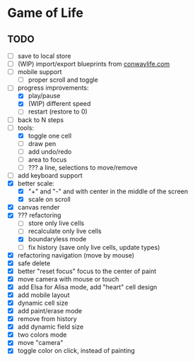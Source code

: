 # Game of Life

## TODO
- [ ] save to local store
- [ ] (WIP) import/export blueprints from [conwaylife.com](https://conwaylife.com/ref/lexicon/zip/nbeluchenko/lexr_m.htm)
- [ ] mobile support
  - [ ] proper scroll and toggle 
- [ ] progress improvements:
  - [x] play/pause
  - [x] (WIP) different speed
  - [ ] restart (restore to 0)
- [ ] back to N steps
- [ ] tools:
  - [x] toggle one cell
  - [ ] draw pen
  - [ ] add undo/redo
  - [ ] area to focus
  - [ ] ??? a line, selections to move/remove
- [ ] add keyboard support
- [x] better scale:
  - [x] "+" and "-" and with center in the middle of the screen
  - [x] scale on scroll
- [x] canvas render
- [x] ??? refactoring
  - [ ] store only live cells
  - [ ] recalculate only live cells
  - [x] boundaryless mode
  - [ ] fix history (save only live cells, update types)
- [x] refactoring navigation (move by mouse)
- [x] safe delete
- [x] better "reset focus" focus to the center of paint
- [x] move camera with mouse or touch
- [x] add Elsa for Alisa mode, add "heart" cell design
- [x] add mobile layout
- [x] dynamic cell size
- [x] add paint/erase mode
- [x] remove from history
- [x] add dynamic field size
- [x] two colors mode
- [x] move "camera"
- [x] toggle color on click, instead of painting
